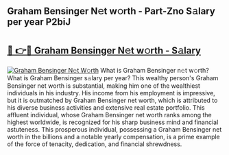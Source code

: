 ## Graham Bensinger N𝚎t w𝚘rth - Part-Zno S𝚊lary per year P2biJ

# <h2><a href="http://gc0qrsc.nevu.top/?p=Graham+Bensinger">🔗 👉🔴 Graham Bensinger N𝚎t w𝚘rth - S𝚊lary</a></h2>

[![Graham Bensinger N𝚎t W𝚘rth](https://i.imgur.com/Oavwk0R.jpeg)](http://gc0qrsc.nevu.top/?p=Graham+Bensinger)
What is Graham Bensinger n𝚎t w𝚘rth? What is Graham Bensinger s𝚊lary per year?
This wealthy person's Graham Bensinger net worth is substantial, making him one of the wealthiest individuals in his industry. His income from his employment is impressive, but it is outmatched by Graham Bensinger net worth, which is attributed to his diverse business activities and extensive real estate portfolio. This affluent individual, whose Graham Bensinger net worth ranks among the highest worldwide, is recognized for his sharp business mind and financial astuteness. This prosperous individual, possessing a Graham Bensinger net worth in the billions and a notable yearly compensation, is a prime example of the force of tenacity, dedication, and financial shrewdness.

